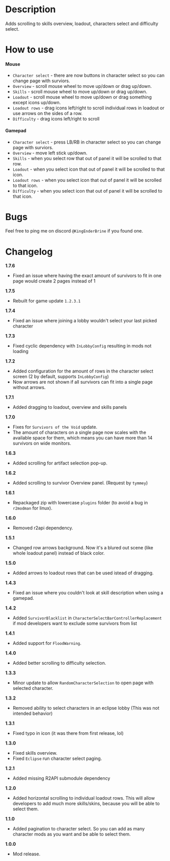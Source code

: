 # Description
Adds scrolling to skills overview, loadout, characters select and difficulty select.

# How to use
#### Mouse

* `Character select` - there are now buttons in character select so you can change page with surviors.
* `Overview` - scroll mouse wheel to move up/down or drag up/down.
* `Skills` - scroll mouse wheel to move up/down or drag up/down.
* `Loadout` - scroll mouse wheel to move up/down or drag something except icons up/down.
* `Loadout rows` - drag icons left/right to scroll individual rows in loadout or use arrows on the sides of a row.
* `Difficulty` - drag icons left/right to scroll

#### Gamepad

* `Character select` - press LB/RB in character select so you can change page with surviors.
* `Overview` - move left stick up/down.
* `Skills` - when you select row that out of panel it will be scrolled to that row.
* `Loadout` - when you select icon that out of panel it will be scrolled to that icon.
* `Loadout rows` - when you select icon that out of panel it will be scrolled to that icon.
* `Difficulty` - when you select icon that out of panel it will be scrolled to that icon.

# Bugs
Feel free to ping me on discord `@KingEnderBrine` if you found one.

# Changelog
**1.7.6**

* Fixed an issue where having the exact amount of survivors to fit in one page would create 2 pages instead of 1

**1.7.5**

* Rebuilt for game update `1.2.3.1`

**1.7.4**

* Fixed an issue where joining a lobby wouldn't select your last picked character

**1.7.3**

* Fixed cyclic dependency with `InLobbyConfig` resulting in mods not loading

**1.7.2**

* Added configuration for the amount of rows in the character select screen (2 by default, supports `InLobbyConfig`)
* Now arrows are not shown if all survivors can fit into a single page without arrows.

**1.7.1**

* Added dragging to loadout, overview and skills panels

**1.7.0**

* Fixes for `Survivors of the Void` update.
* The amount of characters on a single page now scales with the available space for them, which means you can have more than 14 survivors on wide monitors.

**1.6.3**

* Added scrolling for artifact selection pop-up.

**1.6.2**

* Added scrolling to survivor Overview panel. (Request by `tymmey`)

**1.6.1**

* Repackaged zip with lowercase `plugins` folder (to avoid a bug in `r2modman` for linux).

**1.6.0**

* Removed r2api dependency.

**1.5.1**

* Changed row arrows background. Now it's a blured out scene (like whole loadout panel) instead of black color.

**1.5.0**

* Added arrows to loadout rows that can be used istead of dragging.

**1.4.3**

* Fixed an issue where you couldn't look at skill description when using a gamepad.

**1.4.2**

* Added `SurvivorBlacklist` in `CharacterSelectBarControllerReplacement` if mod developers want to exclude some survivors from list

**1.4.1**

* Added support for `FloodWarning`.

**1.4.0**

* Added better scrolling to difficulty selection.

**1.3.3**

* Minor update to allow `RandomCharacterSelection` to open page with selected character.

**1.3.2**

* Removed ability to select characters in an eclipse lobby (This was not intended behavior)

**1.3.1**

* Fixed typo in icon (it was there from first release, lol)

**1.3.0**

* Fixed skills overview.
* Fixed `Eclipse` run character select paging.

**1.2.1**

* Added missing R2API submodule dependency

**1.2.0**

* Added horizontal scrolling to individual loadout rows. This will allow developers to add much more skills/skins, because you will be able to select them.

**1.1.0**

* Added pagination to character select. So you can add as many character mods as you want and be able to select them.

**1.0.0**

* Mod release.